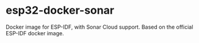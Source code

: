 # esp32-docker-sonar
Docker image for ESP-IDF, with Sonar Cloud support. Based on the official ESP-IDF docker image.
